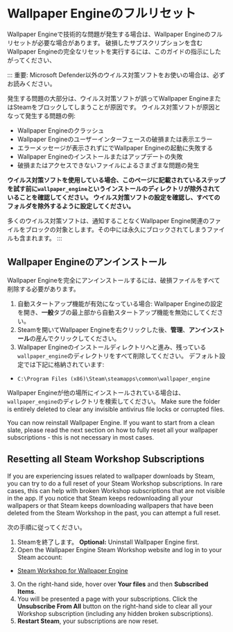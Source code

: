 # Wallpaper Engineのフルリセット

Wallpaper Engineで技術的な問題が発生する場合は、Wallpaper Engineのフルリセットが必要な場合があります。 破損したサブスクリプションを含むWallpaper Engineの完全なリセットを実行するには、このガイドの指示にしたがってください、

::: 重要: Microsoft Defender以外のウイルス対策ソフトをお使いの場合は、必ずお読みください。

発生する問題の大部分は、ウイルス対策ソフトが誤ってWallpaper EngineまたはSteamをブロックしてしまうことが原因です。 ウイルス対策ソフトが原因となって発生する問題の例:

* Wallpaper Engineのクラッシュ
* Wallpaper Engineのユーザーインターフェースの破損または表示エラー
* エラーメッセージが表示されずにでWallpaper Engineの起動に失敗する
* Wallpaper Engineのインストールまたはアップデートの失敗
* 破損またはアクセスできないファイルによるさまざまな問題の発生

**ウイルス対策ソフトを使用している場合、このページに記載されているステップを試す前に`wallpaper_engine`というインストールのディレクトリが除外されていることを確認してください。 ウイルス対策ソフトの設定を確認し、すべてのフォルダを除外するように設定してください。**

多くのウイルス対策ソフトは、通知することなくWallpaper Engine関連のファイルをブロックの対象とします。その中には永久にブロックされてしまうファイルも含まれます。
:::

## Wallpaper Engineのアンインストール

Wallpaper Engineを完全にアンインストールするには、破損ファイルをすべて削除する必要があります。

1. 自動スタートアップ機能が有効になっている場合: Wallpaper Engineの設定を開き、**一般**タブの最上部から自動スタートアップ機能を無効にしてください。
2. Steamを開いてWallpaper Engineを右クリックした後、**管理**、**アンインストール**の産んでクリックしてください。
3. Wallpaper Engineのインストールディレクトリへと進み、残っている`wallpaper_engine`のディレクトリをすべて削除してください。 デフォルト設定では下記に格納されています:

* `C:\Program Files (x86)\Steam\steamapps\common\wallpaper_engine`

Wallpaper Engineが他の場所にインストールされている場合は、`wallpaper_engine`のディレクトリを検索してください。 Make sure the folder is entirely deleted to clear any invisible antivirus file locks or corrupted files.

You can now reinstall Wallpaper Engine. If you want to start from a clean slate, please read the next section on how to fully reset all your wallpaper subscriptions - this is not necessary in most cases.

## Resetting all Steam Workshop Subscriptions

If you are experiencing issues related to wallpaper downloads by Steam, you can try to do a full reset of your Steam Workshop subscriptions. In rare cases, this can help with broken Workshop subscriptions that are not visible in the app. If you notice that Steam keeps redownloading all your wallpapers or that Steam keeps downloading wallpapers that have been deleted from the Steam Workshop in the past, you can attempt a full reset.

次の手順に従ってください。

1. Steamを終了します。 **Optional:** Uninstall Wallpaper Engine first.
2. Open the Wallpaper Engine Steam Workshop website and log in to your Steam account:

* [Steam Workshop for Wallpaper Engine](https://steamcommunity.com/app/431960/workshop/)

3. On the right-hand side, hover over **Your files** and then **Subscribed Items**.
4. You will be presented a page with your subscriptions. Click the **Unsubscribe From All** button on the right-hand side to clear all your Workshop subscription (including any hidden broken subscriptions).
5. **Restart Steam**, your subscriptions are now reset.
